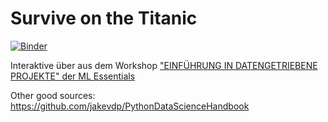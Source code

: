 # Survive on the Titanic
[![Binder](http://mybinder.org/badge_logo.svg)](https://mybinder.org/v2/gh/krlng/titanic/master?urlpath=lab/tree/Survive%20on%20the%20Titanic.ipynb)


Interaktive über aus dem Workshop ["EINFÜHRUNG IN DATENGETRIEBENE PROJEKTE" der ML Essentials](https://ml-essentials.de/lecture.php?id=10730&source=0)


Other good sources: 
https://github.com/jakevdp/PythonDataScienceHandbook